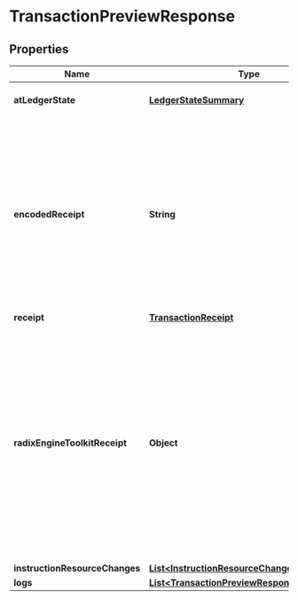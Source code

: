 

# TransactionPreviewResponse


## Properties

| Name | Type | Description | Notes |
|------------ | ------------- | ------------- | -------------|
|**atLedgerState** | [**LedgerStateSummary**](LedgerStateSummary.md) | A summarized state of the ledger on top of which the preview was performed. |  |
|**encodedReceipt** | **String** | The hex-sbor-encoded receipt.  This field is deprecated and will be removed from the API with the release of the next  protocol update, cuttlefish. This field was provided primarily for use with the Radix  Engine Toolkit and its execution summary functionality. If you still wish to use this  functionality update your Radix Engine Toolkit and use the receipt provided in the  &#x60;radix_engine_toolkit_receipt&#x60; field of this response.  |  |
|**receipt** | [**TransactionReceipt**](TransactionReceipt.md) |  |  |
|**radixEngineToolkitReceipt** | **Object** | An optional field which is only provided if the &#x60;radix_engine_toolkit_receipt&#x60; flag is set to true when requesting a transaction preview from the API.  This receipt is primarily intended for use with the toolkit and may contain information  that is already available in the receipt provided in the &#x60;receipt&#x60; field of this  response.  A typical client of this API is not expected to use this receipt. The primary clients  this receipt is intended for is the Radix wallet or any client that needs to perform  execution summaries on their transactions.  |  [optional] |
|**instructionResourceChanges** | [**List&lt;InstructionResourceChanges&gt;**](InstructionResourceChanges.md) |  |  |
|**logs** | [**List&lt;TransactionPreviewResponseLogsInner&gt;**](TransactionPreviewResponseLogsInner.md) |  |  |



